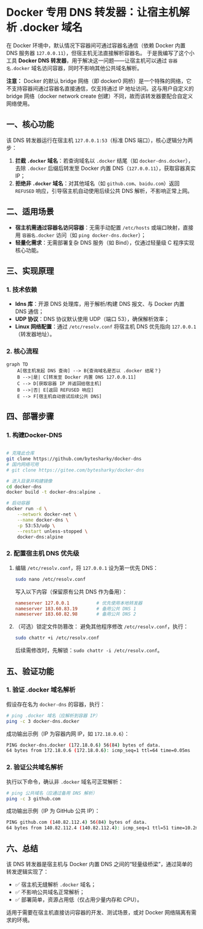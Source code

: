 # Docker 专用 DNS 转发器：让宿主机解析 .docker 域名

在 Docker 环境中，默认情况下容器间可通过容器名通信（依赖 Docker 内置 DNS 服务器 `127.0.0.11`），但宿主机无法直接解析容器名。
于是我编写了这个小工具 **Docker DNS 转发器**，用于解决这一问题——让宿主机可以通过 `容器名.docker` 域名访问容器，同时不影响其他公共域名解析。

**注意：**
Docker 的默认 bridge 网络（即 docker0 网桥）是一个特殊的网络，它不支持容器间通过容器名直接通信，仅支持通过 IP 地址访问。这与用户自定义的 bridge 网络（docker network create 创建）不同，故而该转发器要配合自定义网络使用。

## 一、核心功能

该 DNS 转发器运行在宿主机 `127.0.0.1:53`（标准 DNS 端口），核心逻辑分为两步：

1. **拦截 `.docker` 域名**：若查询域名以 `.docker` 结尾（如 `docker-dns.docker`），去除 `.docker` 后缀后转发至 Docker 内置 DNS（`127.0.0.11`），获取容器真实 IP；
2. **拒绝非 `.docker` 域名**：对其他域名（如 `github.com`、`baidu.com`）返回 `REFUSED` 响应，引导宿主机自动使用后续公共 DNS 解析，不影响正常上网。

## 二、适用场景

- **宿主机需通过容器名访问容器**：无需手动配置 `/etc/hosts` 或端口映射，直接用 `容器名.docker` 访问（如 `ping docker-dns.docker`）；
- **轻量化需求**：无需部署复杂 DNS 服务（如 Bind），仅通过轻量级 C 程序实现核心功能。

## 三、实现原理

### 1. 技术依赖

- **ldns 库**：开源 DNS 处理库，用于解析/构建 DNS 报文、与 Docker 内置 DNS 通信；
- **UDP 协议**：DNS 协议默认使用 UDP（端口 53），确保解析效率；
- **Linux 网络配置**：通过 `/etc/resolv.conf` 将宿主机 DNS 优先指向 `127.0.0.1`（转发器地址）。

### 2. 核心流程

```mermaid
graph TD
    A[宿主机发起 DNS 查询] --> B{查询域名是否以 .docker 结尾？}
    B -->|是| C[转发至 Docker 内置 DNS 127.0.0.11]
    C --> D[获取容器 IP 并返回给宿主机]
    B -->|否| E[返回 REFUSED 响应]
    E --> F[宿主机自动尝试后续公共 DNS]
```

## 四、部署步骤

### 1. 构建Docker-DNS

```bash

# 克隆此仓库
git clone https://github.com/bytesharky/docker-dns
# 国内网络可用
# git clone https://gitee.com/bytesharky/docker-dns

# 进入目录并构建镜像
cd docker-dns
docker build -t docker-dns:alpine .

# 启动容器
docker run -d \
    --network docker-net \
    --name docker-dns \
    -p 53:53/udp \
    --restart unless-stopped \
    docker-dns:alpine

```

### 2. 配置宿主机 DNS 优先级

1. 编辑 `/etc/resolv.conf`，将 `127.0.0.1` 设为第一优先 DNS：

   ```bash
   sudo nano /etc/resolv.conf
   ```

   写入以下内容（保留原有公共 DNS 作为备用）：

   ```conf
   nameserver 127.0.0.1          # 优先使用本地转发器
   nameserver 183.60.83.19       # 备用公共 DNS 1
   nameserver 183.60.82.98       # 备用公共 DNS 2
   ```

2. （可选）锁定文件防篡改：
   避免其他程序修改 `/etc/resolv.conf`，执行：

   ```bash
   sudo chattr +i /etc/resolv.conf
   ```

   后续需修改时，先解锁：`sudo chattr -i /etc/resolv.conf`。

## 五、验证功能

### 1. 验证 .docker 域名解析

假设存在名为 `docker-dns` 的容器，执行：

```bash
# ping .docker 域名（应解析到容器 IP）
ping -c 3 docker-dns.docker
```

成功输出示例（IP 为容器内网 IP，如 `172.18.0.6`）：

```bash
PING docker-dns.docker (172.18.0.6) 56(84) bytes of data.
64 bytes from 172.18.0.6 (172.18.0.6): icmp_seq=1 ttl=64 time=0.05ms
```

### 2. 验证公共域名解析

执行以下命令，确认非 `.docker` 域名可正常解析：

```bash
# ping 公共域名（应通过备用 DNS 解析）
ping -c 3 github.com
```

成功输出示例（IP 为 GitHub 公共 IP）：

```bash
PING github.com (140.82.112.4) 56(84) bytes of data.
64 bytes from 140.82.112.4 (140.82.112.4): icmp_seq=1 ttl=51 time=10.2ms
```

## 六、总结

该 DNS 转发器是宿主机与 Docker 内置 DNS 之间的“轻量级桥梁”，通过简单的转发逻辑实现了：

- ✅ 宿主机无缝解析 `.docker` 域名；
- ✅ 不影响公共域名正常解析；
- ✅ 部署简单，资源占用低（仅占用少量内存和 CPU）。

适用于需要在宿主机直接访问容器的开发、测试场景，或对 Docker 网络隔离有需求的环境。
